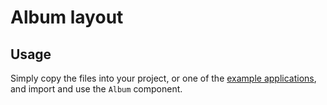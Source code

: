 # Album layout

## Usage

Simply copy the files into your project, or one of the [example applications](https://github.com/mui-org/material-ui/tree/next/examples), and import and use the `Album` component.
